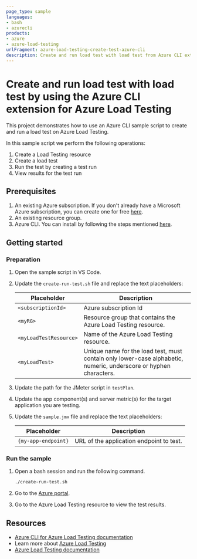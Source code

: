 ```yaml
---
page_type: sample
languages:
- bash
- azurecli
products:
- azure
- azure-load-testing
urlFragment: azure-load-testing-create-test-azure-cli
description: Create and run load test with load test from Azure CLI extension for Azure Load Testing
---
```


# Create and run load test with load test by using the Azure CLI extension for Azure Load Testing

This project demonstrates how to use an Azure CLI sample script to create and run a load test on Azure Load Testing.

In this sample script we perform the following operations:

1. Create a Load Testing resource
1. Create a load test
1. Run the test by creating a test run
1. View results for the test run

## Prerequisites

1. An existing Azure subscription. If you don't already have a Microsoft Azure subscription, you can create one for free [here](http://go.microsoft.com/fwlink/?LinkId=330212).
1. An existing resource group.
1. Azure CLI. You can install by following the steps mentioned [here](https://docs.microsoft.com/cli/azure/install-azure-cli).

## Getting started

### Preparation

1. Open the sample script in VS Code.

1. Update the `create-run-test.sh` file and replace the text placeholders:

    | Placeholder | Description |
    | ----------- | ----------- |
    | `<subscriptionId>` | Azure subscription Id |
    | `<myRG>` | Resource group that contains the Azure Load Testing resource. |
    | `<myLoadTestResource>` | Name of the Azure Load Testing resource.  |
    | `<myLoadTest>` | Unique name for the load test, must contain only lower-case alphabetic, numeric, underscore or hyphen characters. |

1. Update the path for the JMeter script in `testPlan`.

1. Update the app component(s) and server metric(s) for the target application you are testing.

1. Update the `sample.jmx` file and replace the text placeholders:

    | Placeholder | Description |
    | ----------- | ----------- |
    | `{my-app-endpoint}` | URL of the application endpoint to test. |

### Run the sample

1. Open a bash session and run the following command.

	 ``` Bash
	 ./create-run-test.sh
	 ```

1. Go to the [Azure portal](https://portal.azure.com).

1. Go to the Azure Load Testing resource to view the test results.

## Resources

- [Azure CLI for Azure Load Testing documentation](https://learn.microsoft.com/cli/azure/service-page/azure%20load%20testing)
- Learn more about [Azure Load Testing](https://aka.ms/malt)
- [Azure Load Testing documentation](https://aka.ms/malt-docs)
